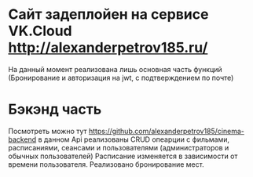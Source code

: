 # Сайт задеплойен на сервисе VK.Cloud http://alexanderpetrov185.ru/
На данный момент реализована лишь основная часть функций (Бронирование и авторизация на jwt, с подтверждением по почте)

# Бэкэнд часть
Посмотреть можно тут https://github.com/alexanderpetrov185/cinema-backend
в данном Api реализованы CRUD опеарции с фильмами, расписаниями, сеансами и пользователями (администраторов и обычных пользователей)
Расписание изменяется в зависимости от времени пользователя. 
Реализовано бронирование мест.
